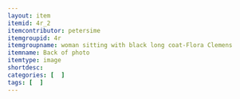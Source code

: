 ```yaml
---
layout: item
itemid: 4r_2
itemcontributor: petersime
itemgroupid: 4r
itemgroupname: woman sitting with black long coat-Flora Clemens
itemname: Back of photo
itemtype: image
shortdesc: 
categories: [  ]
tags: [  ]
---
```







